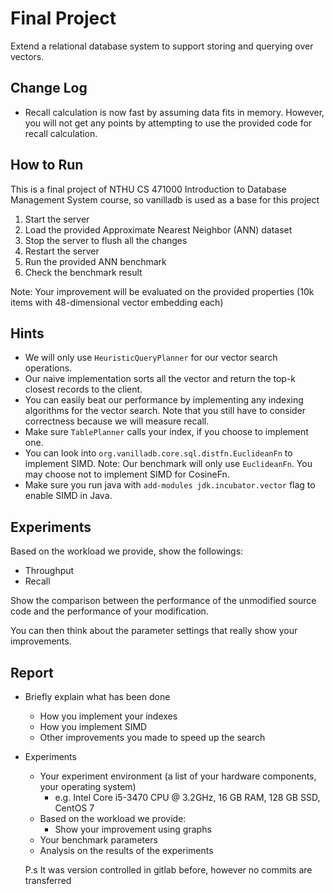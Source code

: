 # Final Project

Extend a relational database system to support storing and querying over vectors. 

## Change Log

- Recall calculation is now fast by assuming data fits in memory. However, you will not get any points by attempting to use the provided code for recall calculation.

## How to Run
This is a final project of NTHU CS 471000 Introduction to Database Management System course, so vanilladb is used as a base for this project
1. Start the server
2. Load the provided Approximate Nearest Neighbor (ANN) dataset
3. Stop the server to flush all the changes 
4. Restart the server
5. Run the provided ANN benchmark
6. Check the benchmark result

Note: Your improvement will be evaluated on the provided properties (10k items with 48-dimensional vector embedding each)

## Hints

- We will only use `HeuristicQueryPlanner` for our vector search operations.
- Our naive implementation sorts all the vector and return the top-k closest records to the client.
- You can easily beat our performance by implementing any indexing algorithms for the vector search. Note that you still have to consider correctness because we will measure recall.
- Make sure `TablePlanner` calls your index, if you choose to implement one.
- You can look into `org.vanilladb.core.sql.distfn.EuclideanFn` to implement SIMD. Note: Our benchmark will only use `EuclideanFn`. You may choose not to implement SIMD for CosineFn.
- Make sure you run java with `add-modules jdk.incubator.vector` flag to enable SIMD in Java.

## Experiments

Based on the workload we provide, show the followings:
- Throughput
- Recall

Show the comparison between the performance of the unmodified source code and the performance of your modification.

You can then think about the parameter settings that really show your improvements.

## Report

- Briefly explain what has been done
    - How you implement your indexes
    - How you implement SIMD
    - Other improvements you made to speed up the search

- Experiments
    - Your experiment environment (a list of your hardware components, your operating system)
        - e.g. Intel Core i5-3470 CPU @ 3.2GHz, 16 GB RAM, 128 GB SSD, CentOS 7
    - Based on the workload we provide:
        - Show your improvement using graphs
    - Your benchmark parameters
    - Analysis on the results of the experiments
 
  P.s It was version controlled in gitlab before, however no commits are transferred

